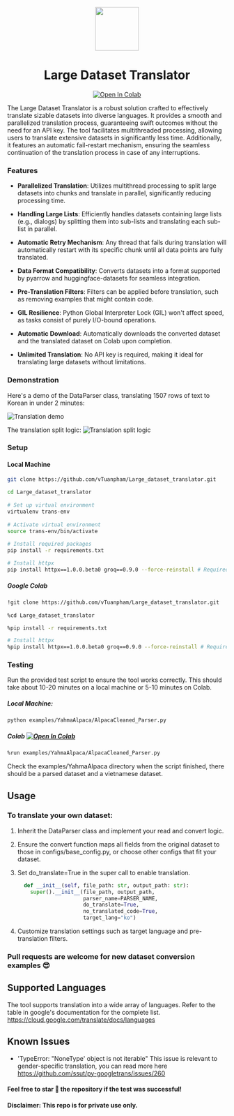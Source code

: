<p align="center">
  <img src="https://github.com/vTuanpham/Large_dataset_translator/assets/82665400/e424f17d-1c9e-4c72-90d2-9ef77c3b9dd2" width="100" height="100">
</p>

<div align="center">
  <h1>Large Dataset Translator</h1>
</div>

<p align="center">
  <a href="https://colab.research.google.com/drive/1OEni8c9N9C_9Kf3ySt87goN7HDvRN3nw?usp=sharing">
    <img src="https://colab.research.google.com/assets/colab-badge.svg" alt="Open In Colab">
  </a>
</p>

The Large Dataset Translator is a robust solution crafted to effectively translate sizable datasets into diverse languages. It provides a smooth and parallelized translation process, guaranteeing swift outcomes without the need for an API key. The tool facilitates multithreaded processing, allowing users to translate extensive datasets in significantly less time. Additionally, it features an automatic fail-restart mechanism, ensuring the seamless continuation of the translation process in case of any interruptions. 

### Features

- **Parallelized Translation**: Utilizes multithread processing to split large datasets into chunks and translate in parallel, significantly reducing processing time.
  
- **Handling Large Lists**: Efficiently handles datasets containing large lists (e.g., dialogs) by splitting them into sub-lists and translating each sub-list in parallel.

- **Automatic Retry Mechanism**: Any thread that fails during translation will automatically restart with its specific chunk until all data points are fully translated.

- **Data Format Compatibility**: Converts datasets into a format supported by pyarrow and huggingface-datasets for seamless integration.

- **Pre-Translation Filters**: Filters can be applied before translation, such as removing examples that might contain code.

- **GIL Resilience**: Python Global Interpreter Lock (GIL) won't affect speed, as tasks consist of purely I/O-bound operations.

- **Automatic Download**: Automatically downloads the converted dataset and the translated dataset on Colab upon completion.

- **Unlimited Translation**: No API key is required, making it ideal for translating large datasets without limitations.

### Demonstration

Here's a demo of the DataParser class, translating 1507 rows of text to Korean in under 2 minutes:

![Translation demo](assets/Translate_demo_vs.gif)

The translation split logic:
![Translation split logic](assets/Translation_pipe.drawio.pdf.png)


### Setup

#### Local Machine
```sh
git clone https://github.com/vTuanpham/Large_dataset_translator.git
     
cd Large_dataset_translator
  
# Set up virtual environment
virtualenv trans-env
  
# Activate virtual environment
source trans-env/bin/activate
  
# Install required packages
pip install -r requirements.txt

# Install httpx
pip install httpx==1.0.0.beta0 groq==0.9.0 --force-reinstall # Required for both google trans and groq

```
##### Google Colab
```sh
!git clone https://github.com/vTuanpham/Large_dataset_translator.git
 
%cd Large_dataset_translator

%pip install -r requirements.txt

# Install httpx
%pip install httpx==1.0.0.beta0 groq==0.9.0 --force-reinstall # Required for both google trans and groq
```
### Testing
Run the provided test script to ensure the tool works correctly. This should take about 10-20 minutes on a local machine or 5-10 minutes on Colab.
##### Local Machine:
```sh
python examples/YahmaAlpaca/AlpacaCleaned_Parser.py
```
##### Colab [![Open In Colab](https://colab.research.google.com/assets/colab-badge.svg)](https://colab.research.google.com/drive/1OEni8c9N9C_9Kf3ySt87goN7HDvRN3nw?usp=sharing)
```sh
%run examples/YahmaAlpaca/AlpacaCleaned_Parser.py
```
Check the examples/YahmaAlpaca directory when the script finished, there should be a parsed dataset and a vietnamese dataset. 

## Usage
### To translate your own dataset:
1.  Inherit the DataParser class and implement your read and convert logic.
2.  Ensure the convert function maps all fields from the original dataset to those in configs/base_config.py, or choose other configs that fit your dataset.
3.  Set do_translate=True in the super call to enable translation.
   
    ```python
      def __init__(self, file_path: str, output_path: str):
        super().__init__(file_path, output_path,
                         parser_name=PARSER_NAME,
                         do_translate=True,
                         no_translated_code=True,
                         target_lang="ko")
    ```
5.  Customize translation settings such as target language and pre-translation filters.
### Pull requests are welcome for new dataset conversion examples 😎
## Supported Languages
The tool supports translation into a wide array of languages. Refer to the table in google's documentation for the complete list.
https://cloud.google.com/translate/docs/languages
## Known Issues
  * 'TypeError: "NoneType' object is not iterable"
     This issue is relevant to gender-specific translation, you can read more here https://github.com/ssut/py-googletrans/issues/260
#### Feel free to star 🌟 the repository if the test was successful!
#### Disclaimer: This repo is for private use only.





